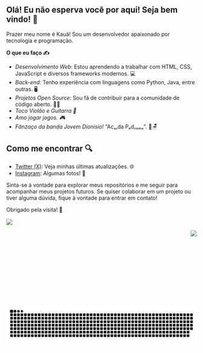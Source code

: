 ## Olá! Eu não esperva você por aqui! Seja bem vindo! 👋

Prazer meu nome é Kauã! Sou um desenvolvedor apaixonado por tecnologia e programação.

**O que eu faço ✍**

- *Desenvolvimento Web*: Estou aprendendo a trabalhar com HTML, CSS, JavaScript e diversos frameworks modernos. 💻
- *Back-end*: Tenho experiência com linguagens como Python, Java, entre outras. 🖥
- *Projetos Open Source*: Sou fã de contribuir para a comunidade de código aberto. 👨‍💻
- *Toco Violão e Guitarra 🎸*
- *Amo jogar jogos. 🎮*
- *Fãnzaço da banda Jovem Dionisio!* "Acₒᵣda Pₑdᵣᵢₙₕₒ". 🐢🪑

## Como me encontrar 🔍

- [Twitter (X)](https://x.com/KauCarv75289759?t=vO8qfqvkV7c4N25BKN9cbw&s=09): Veja minhas últimas atualizações. 🌐
- [Instagram](https://www.instagram.com/kkaua_carv?igsh=ODBqc3FnbmYybWZy): Algumas fotos! 🤳

Sinta-se à vontade para explorar meus repositórios e me seguir para acompanhar meus projetos futuros. Se quiser colaborar em um projeto ou tiver alguma dúvida, fique à vontade para entrar em contato! 

Obrigado pela visita! 🙌

<a target="_blank" rel="noopener noreferrer nofollow" href="https://camo.githubusercontent.com/1c33a56d1440d5f768296a79ac3be7ff0633f7da7425809d8e9176f098e65f0b/68747470733a2f2f6769746875622d726561646d652d73746174732e76657263656c2e6170702f6170692f746f702d6c616e67732f3f757365726e616d653d4f74617669672673686f775f69636f6e733d74727565267468656d653d7261646963616c26636f756e745f707269766174653d74727565"><img height="200em" align="center" src="https://camo.githubusercontent.com/1c33a56d1440d5f768296a79ac3be7ff0633f7da7425809d8e9176f098e65f0b/68747470733a2f2f6769746875622d726561646d652d73746174732e76657263656c2e6170702f6170692f746f702d6c616e67732f3f757365726e616d653d4f74617669672673686f775f69636f6e733d74727565267468656d653d7261646963616c26636f756e745f707269766174653d74727565" data-canonical-src="https://github-readme-stats.vercel.app/api/top-langs/?username=Otavig&amp;show_icons=true&amp;theme=radical&amp;count_private=true" style="max-width: 100%;"></a>

<a target="_blank" rel="noopener noreferrer nofollow" href="https://camo.githubusercontent.com/d629f4ca8513c7474241875e6b7c3a760a52f1e76d000be9ba370efd221f29e4/68747470733a2f2f6769746875622d726561646d652d73746174732e76657263656c2e6170702f6170693f757365726e616d653d4f74617669672673686f775f69636f6e733d74727565267468656d653d7261646963616c26636f756e745f707269766174653d74727565"><img height="200em" align="right" src="https://camo.githubusercontent.com/d629f4ca8513c7474241875e6b7c3a760a52f1e76d000be9ba370efd221f29e4/68747470733a2f2f6769746875622d726561646d652d73746174732e76657263656c2e6170702f6170693f757365726e616d653d4f74617669672673686f775f69636f6e733d74727565267468656d653d7261646963616c26636f756e745f707269766174653d74727565" data-canonical-src="https://github-readme-stats.vercel.app/api?username=Otavig&amp;show_icons=true&amp;theme=radical&amp;count_private=true" style="max-width: 100%;"></a>

<picture align="center">
  <source media="(prefers-color-scheme: dark)" srcset="https://raw.githubusercontent.com/Otavig/Otavig/output/github-contribution-grid-snake-dark.svg">
  <source media="(prefers-color-scheme: light)" srcset="https://raw.githubusercontent.com/Otavig/Otavig/output/github-contribution-grid-snake-dark.svg">
  <img align="center" alt="github contribution grid snake animation" src="https://raw.githubusercontent.com/mari4souza/mari4souza/output/github-contribution-grid-snake.svg" style="visibility:visible;max-width:100%;">
</picture>
